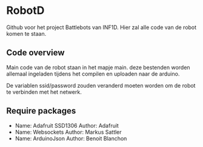 # RobotD

Github voor het project Battlebots van INF1D.
Hier zal alle code van de robot komen te staan.

## Code overview

Main code van de robot staan in het mapje main.
deze bestenden worden allemaal ingeladen tijdens het compilen en uploaden naar de arduino.

De variablen ssid/password zouden veranderd moeten worden om de robot te verbinden met het netwerk.

## Require packages

- Name: Adafruit SSD1306 Author: Adafruit
- Name: Websockets Author: Markus Sattler
- Name: ArduinoJson Author: Benoit Blanchon
